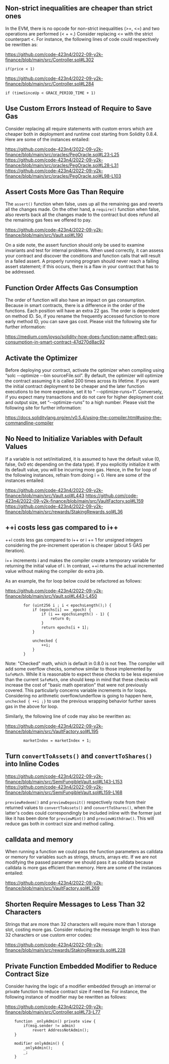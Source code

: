 ## Non-strict inequalities are cheaper than strict ones
In the EVM, there is no opcode for non-strict inequalities (>=, <=) and two operations are performed (< + =.) Consider replacing <= with the strict counterpart <. For instance, the following lines of code could respectively be rewritten as:

https://github.com/code-423n4/2022-09-y2k-finance/blob/main/src/Controller.sol#L302

```
if(price < 1)
```

https://github.com/code-423n4/2022-09-y2k-finance/blob/main/src/Controller.sol#L284

```
if (timeSinceUp < GRACE_PERIOD_TIME + 1)
```
## Use Custom Errors Instead of Require to Save Gas
Consider replacing all require statements with custom errors which are cheaper both in deployment and runtime cost starting from Solidity 0.8.4. Here are some of the instances entailed:

https://github.com/code-423n4/2022-09-y2k-finance/blob/main/src/oracles/PegOracle.sol#L23-L25
https://github.com/code-423n4/2022-09-y2k-finance/blob/main/src/oracles/PegOracle.sol#L28-L31
https://github.com/code-423n4/2022-09-y2k-finance/blob/main/src/oracles/PegOracle.sol#L98-L103

## Assert Costs More Gas Than Require
The `assert()` function when false, uses up all the remaining gas and reverts all the changes made. On the other hand, a `require()` function when false, also reverts back all the changes made to the contract but does refund all the remaining gas fees we offered to pay.

https://github.com/code-423n4/2022-09-y2k-finance/blob/main/src/Vault.sol#L190

On a side note, the assert function should only be used to examine invariants and test for internal problems. When used correctly, it can assess your contract and discover the conditions and function calls that will result in a failed assert. A properly running program should never reach a failing assert statement; if this occurs, there is a flaw in your contract that has to be addressed.

## Function Order Affects Gas Consumption
The order of function will also have an impact on gas consumption. Because in smart contracts, there is a difference in the order of the functions. Each position will have an extra 22 gas. The order is dependent on method ID. So, if you rename the frequently accessed function to more early method ID, you can save gas cost. Please visit the following site for further information:

https://medium.com/joyso/solidity-how-does-function-name-affect-gas-consumption-in-smart-contract-47d270d8ac92

## Activate the Optimizer
Before deploying your contract, activate the optimizer when compiling using “solc --optimize --bin sourceFile.sol”. By default, the optimizer will optimize the contract assuming it is called 200 times across its lifetime. If you want the initial contract deployment to be cheaper and the later function executions to be more expensive, set it to “ --optimize-runs=1”. Conversely, if you expect many transactions and do not care for higher deployment cost and output size, set “--optimize-runs” to a high number. Please visit the following site for further information:

https://docs.soliditylang.org/en/v0.5.4/using-the-compiler.html#using-the-commandline-compiler

## No Need to Initialize Variables with Default Values
If a variable is not set/initialized, it is assumed to have the default value (0, false, 0x0 etc depending on the data type). If you explicitly initialize it with its default value, you will be incurring more gas. Hence, in the for loop of the following instances, refrain from doing i = 0. Here are some of the instances entailed:

https://github.com/code-423n4/2022-09-y2k-finance/blob/main/src/Vault.sol#L443
https://github.com/code-423n4/2022-09-y2k-finance/blob/main/src/VaultFactory.sol#L159
https://github.com/code-423n4/2022-09-y2k-finance/blob/main/src/rewards/StakingRewards.sol#L36

## ++i costs less gas compared to i++
++i costs less gas compared to i++ or i += 1 for unsigned integers considering the pre-increment operation is cheaper (about 5 GAS per iteration).

i++ increments i and makes the compiler create a temporary variable for returning the initial value of i. In contrast, ++i returns the actual incremented value without making the compiler do extra job.

As an example, the for loop below could be refactored as follows:

https://github.com/code-423n4/2022-09-y2k-finance/blob/main/src/Vault.sol#L443-L450

```
        for (uint256 i ; i < epochsLength();) {
            if (epochs[i] == _epoch) {
                if (i == epochsLength() - 1) {
                    return 0;
                }
                return epochs[i + 1];        
            }
    
            unchecked {
                ++i;
            }
        }
```
Note: "Checked" math, which is default in 0.8.0 is not free. The compiler will add some overflow checks, somehow similar to those implemented by `SafeMath`. While it is reasonable to expect these checks to be less expensive than the current `SafeMath`, one should keep in mind that these checks will increase the cost of "basic math operation" that were not previously covered. This particularly concerns variable increments in for loops. Considering no arithmetic overflow/underflow is going to happen here, `unchecked { ++i ;}` to use the previous wrapping behavior further saves gas in the above for loop. 

Similarly, the following line of code may also be rewritten as:

https://github.com/code-423n4/2022-09-y2k-finance/blob/main/src/VaultFactory.sol#L195

```
        marketIndex = marketIndex + 1;
```

## Turn `convertToAssets()` and  `convertToShares()` into Inline Codes
https://github.com/code-423n4/2022-09-y2k-finance/blob/main/src/SemiFungibleVault.sol#L143-L153
https://github.com/code-423n4/2022-09-y2k-finance/blob/main/src/SemiFungibleVault.sol#L159-L168

`previewRedeem()` and `previewDeposit()` respectively route from their returned values to `convertToAssets()` and  `convertToShares()`, when the latter's codes could correspondingly be included inline with the former just like it has been done for `previewMint()` and `previewWithdraw()`. This will reduce gas both in contract size and method calling. 

## calldata and memory
When running a function we could pass the function parameters as calldata or memory for variables such as strings, structs, arrays etc. If we are not modifying the passed parameter we should pass it as calldata because calldata is more gas efficient than memory. Here are some of the instances entailed:

https://github.com/code-423n4/2022-09-y2k-finance/blob/main/src/VaultFactory.sol#L269

## Shorten Require Messages to Less Than 32 Characters
Strings that are more than 32 characters will require more than 1 storage slot, costing more gas. Consider reducing the message length to less than 32 characters or use custom error codes:

https://github.com/code-423n4/2022-09-y2k-finance/blob/main/src/rewards/StakingRewards.sol#L228

## Private Function Embedded Modifier to Reduce Contract Size
Consider having the logic of a modifier embedded through an internal or private function to reduce contract size if need be. For instance, the following instance of modifier may be rewritten as follows:

https://github.com/code-423n4/2022-09-y2k-finance/blob/main/src/Controller.sol#L73-L77

```
    function _onlyAdmin() private view {
        if(msg.sender != admin)
            revert AddressNotAdmin();
    }

    modifier onlyAdmin() {
        _onlyAdmin();
        _;
    }
```
